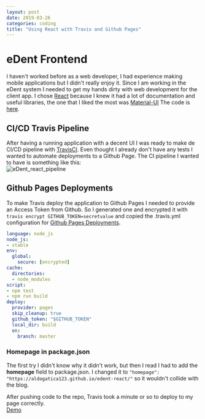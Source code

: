 ```yaml
---
layout: post  
date: 2019-03-26  
categories: coding  
title: "Using React with Travis and Github Pages"  
---
```


# eDent Frontend  
I haven't worked before as a web developer, I had experience making mobile applications but
I didn't really enjoy it. Since I am working in the eDent system I needed to get my hands dirty
with web development for the client app.
I chose [React][react-link] because I knew it had a lot of documentation and useful libraries, the one that
I liked the most was [Material-UI][materialui-link]
The code is [here][repo-link].  

## CI/CD Travis Pipeline  
After having a running application with a decent UI I was ready to make de CI/CD pipeline with [TravisCI][travis-link].
Even thought I already don't have any tests I wanted to automate deployments to a Github Page.
The CI pipeline I wanted to have is something like this:  
![eDent_react_pipeline](https://user-images.githubusercontent.com/10179447/55016839-321dcf00-4fb5-11e9-9ff3-6abf7cc05c79.jpg)

## Github Pages Deployments 
To make Travis deploy the application to Github Pages I needed to provide an Access Token from Github. So I generated
one and encrypted it with `travis encrypt GITHUB_TOKEN=secretvalue` and copied the .travis.yml configuration for
[Github Pages Deployments][githubpagesdep-link]. 

```yaml
language: node_js
node_js:
- stable
env:
  global:
    secure: [encrypted]
cache:
  directories:
  - node_modules
script:
- npm test
- npm run build
deploy:
  provider: pages
  skip_cleanup: true
  github_token: "$GITHUB_TOKEN"
  local_dir: build
  on:
    branch: master
```

### Homepage in package.json
The first try I didn't know why it didn't work, but then I read I had to add the **homepage** field to package.json.
I changed it to `"homepage": "https://aldogatica123.github.io/edent-react/"` so it wouldn't collide with the blog.

After pushing code to the repo, Travis took a minute or so to deploy to my page correctly.  
[Demo][demo-link]


[react-link]: https://reactjs.org/  
[materialui-link]: https://material-ui.com/  
[repo-link]: https://github.com/AldoGatica123/edent-react  
[travis-link]: https://travis-ci.com/  
[githubpagesdep-link]: https://docs.travis-ci.com/user/deployment/pages/  
[demo-link]: https://aldogatica123.github.io/edent-react/  
